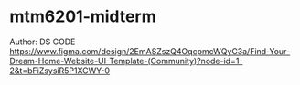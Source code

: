 # mtm6201-midterm
Author: DS CODE
https://www.figma.com/design/2EmASZszQ4OqcpmcWQyC3a/Find-Your-Dream-Home-Website-UI-Template-(Community)?node-id=1-2&t=bFiZsysiR5P1XCWY-0
